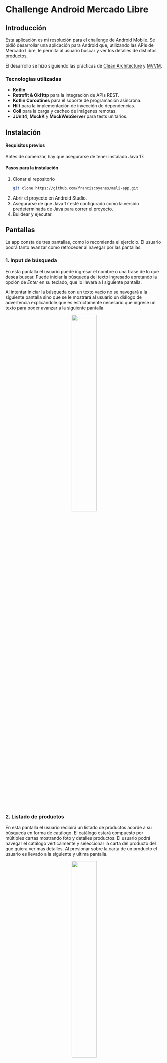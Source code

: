 # Challenge Android Mercado Libre

## Introducción

Esta aplicación es mi resolución para el challenge de Android Mobile. Se pidió desarrollar una aplicación para Android que, utilizando las APIs de Mercado Libre, le permita al usuario buscar y ver los detalles de distintos productos.

El desarrollo se hizo siguiendo las prácticas de [Clean Architecture](https://blog.cleancoder.com/uncle-bob/2012/08/13/the-clean-architecture.html) y [MVVM](https://www.geeksforgeeks.org/mvvm-model-view-viewmodel-architecture-pattern-in-android/).

### Tecnologías utilizadas

- **Kotlin**
- **Retrofit & OkHttp** para la integración de APIs REST.
- **Kotlin Coroutines** para el soporte de programación asíncrona.
- **Hilt** para la implementación de inyección de dependencias.
- **Coil** para la carga y cacheo de imágenes remotas.
- **JUnit4**, **MockK** y **MockWebServer** para tests unitarios.

## Instalación

#### Requisitos previos

Antes de comenzar, hay que asegurarse de tener instalado Java 17.

#### Pasos para la instalación

1. Clonar el repositorio
    ```bash
    git clone https://github.com/franciscoyanes/meli-app.git
    ```
2. Abrir el proyecto en Android Studio.
3. Asegurarse de que Java 17 esté configurado como la versión predeterminada de Java para correr el proyecto.
4. Buildear y ejecutar.

## Pantallas

La app consta de tres pantallas, como lo recomienda el ejercicio. El usuario podrá tanto avanzar como retroceder al navegar por las pantallas.

### 1. Input de búsqueda

En esta pantalla el usuario puede ingresar el nombre o una frase de lo que desea buscar. Puede iniciar la búsqueda del texto ingresado apretando la opción de *Enter* en su teclado, que lo llevará a l siguiente pantalla.

Al intentar iniciar la búsqueda con un texto vacío no se navegará a la siguiente pantalla sino que se le mostrará al usuario un diálogo de advertencia explicándole que es estrictamente necesario que ingrese un texto para poder avanzar a la siguiente pantalla.
<p align="center">
  <img src="./assets/screen_1.gif" style="width:40%; height:auto;" />
</p>

### 2. Listado de productos

En esta pantalla el usuario recibirá un listado de productos acorde a su búsqueda en forma de catálogo. El catálogo estará compuesto por múltiples cartas mostrando foto y detalles productos. El usuario podrá navegar el catálogo verticalmente y seleccionar la carta del producto del que quiera ver mas detalles. Al presionar sobre la carta de un producto el usuario es llevado a la siguiente y ultima pantalla.

<p align="center">
  <img src="./assets/screen_2.gif" style="width:40%; height:auto;" />
</p>

### 3. Detalle de producto

En esta pantalla el usuario podrá ver mas detalles sobre el producto seleccionado.

<p align="center">
  <img src="./assets/screen_3.gif" style="width:40%; height:auto;" />
</p>

